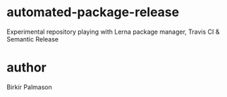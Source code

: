 # automated-package-release
Experimental repository playing with Lerna package manager, Travis CI &amp; Semantic Release

# author
Birkir Palmason